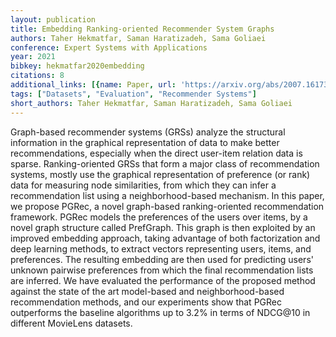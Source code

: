 ```yaml
---
layout: publication
title: Embedding Ranking-oriented Recommender System Graphs
authors: Taher Hekmatfar, Saman Haratizadeh, Sama Goliaei
conference: Expert Systems with Applications
year: 2021
bibkey: hekmatfar2020embedding
citations: 8
additional_links: [{name: Paper, url: 'https://arxiv.org/abs/2007.16173'}]
tags: ["Datasets", "Evaluation", "Recommender Systems"]
short_authors: Taher Hekmatfar, Saman Haratizadeh, Sama Goliaei
---
```

Graph-based recommender systems (GRSs) analyze the structural information in
the graphical representation of data to make better recommendations, especially
when the direct user-item relation data is sparse. Ranking-oriented GRSs that
form a major class of recommendation systems, mostly use the graphical
representation of preference (or rank) data for measuring node similarities,
from which they can infer a recommendation list using a neighborhood-based
mechanism. In this paper, we propose PGRec, a novel graph-based
ranking-oriented recommendation framework. PGRec models the preferences of the
users over items, by a novel graph structure called PrefGraph. This graph is
then exploited by an improved embedding approach, taking advantage of both
factorization and deep learning methods, to extract vectors representing users,
items, and preferences. The resulting embedding are then used for predicting
users' unknown pairwise preferences from which the final recommendation lists
are inferred. We have evaluated the performance of the proposed method against
the state of the art model-based and neighborhood-based recommendation methods,
and our experiments show that PGRec outperforms the baseline algorithms up to
3.2% in terms of NDCG@10 in different MovieLens datasets.